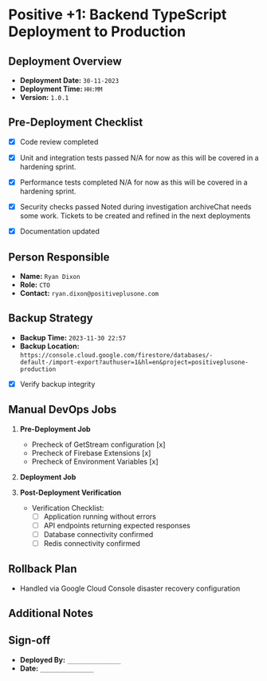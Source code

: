 # Positive +1: Backend TypeScript Deployment to Production

## Deployment Overview
- **Deployment Date:** `30-11-2023`
- **Deployment Time:** `HH:MM`
- **Version:** `1.0.1`

## Pre-Deployment Checklist
- [x] Code review completed
- [x] Unit and integration tests passed
N/A for now as this will be covered in a hardening sprint.

- [x] Performance tests completed
N/A for now as this will be covered in a hardening sprint.

- [x] Security checks passed
Noted during investigation archiveChat needs some work. Tickets to be created and refined in the next deployments

- [x] Documentation updated

## Person Responsible
- **Name:** `Ryan Dixon`
- **Role:** `CTO`
- **Contact:** `ryan.dixon@positiveplusone.com`

## Backup Strategy
- **Backup Time:** `2023-11-30 22:57`
- **Backup Location:** `https://console.cloud.google.com/firestore/databases/-default-/import-export?authuser=1&hl=en&project=positiveplusone-production`
- [x] Verify backup integrity

## Manual DevOps Jobs
1. **Pre-Deployment Job**
   - Precheck of GetStream configuration [x]
   - Precheck of Firebase Extensions [x]
   - Precheck of Environment Variables [x]

2. **Deployment Job**

3. **Post-Deployment Verification**
   - Verification Checklist:
     - [ ] Application running without errors
     - [ ] API endpoints returning expected responses
     - [ ] Database connectivity confirmed
     - [ ] Redis connectivity confirmed

## Rollback Plan
- Handled via Google Cloud Console disaster recovery configuration

## Additional Notes

## Sign-off
- **Deployed By:** `_______________`
- **Date:** `_______________`
